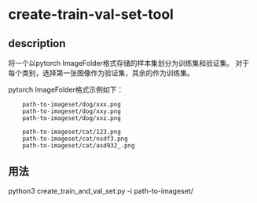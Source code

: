 # create-train-val-set-tool

## description
将一个以pytorch ImageFolder格式存储的样本集划分为训练集和验证集。
对于每个类别，选择第一张图像作为验证集，其余的作为训练集。

pytorch ImageFolder格式示例如下：

        path-to-imageset/dog/xxx.png
        path-to-imageset/dog/xxy.png
        path-to-imageset/dog/xxz.png

        path-to-imageset/cat/123.png
        path-to-imageset/cat/nsdf3.png
        path-to-imageset/cat/asd932_.png

## 用法
python3 create_train_and_val_set.py -i path-to-imageset/

